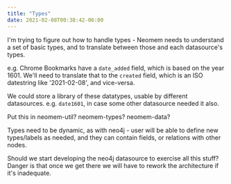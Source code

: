 ```yaml
---
title: "Types"
date: 2021-02-08T00:38:42-06:00
---
```


I'm trying to figure out how to handle types - Neomem needs to understand a set of basic types, and to translate between those and each datasource's types. 

e.g. Chrome Bookmarks have a `date_added` field, which is based on the year 1601. We'll need to translate that to the `created` field, which is an ISO datestring like '2021-02-08', and vice-versa. 

We could store a library of these datatypes, usable by different datasources. e.g. `date1601`, in case some other datasource needed it also. 

Put this in neomem-util? neomem-types? neomem-data?

Types need to be dynamic, as with neo4j - user will be able to define new types/labels as needed, and they can contain fields, or relations with other nodes. 

Should we start developing the neo4j datasource to exercise all this stuff? Danger is that once we get there we will have to rework the architecture if it's inadequate.




